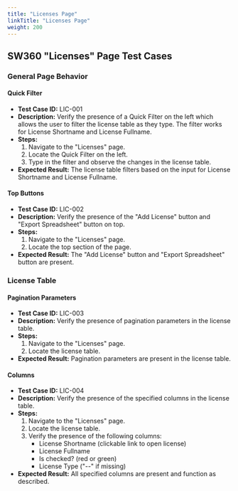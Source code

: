 ```yaml
---
title: "Licenses Page"
linkTitle: "Licenses Page"
weight: 200
---
```


## SW360 "Licenses" Page Test Cases

### General Page Behavior

#### Quick Filter
- **Test Case ID:** LIC-001
- **Description:** Verify the presence of a Quick Filter on the left which allows the user to filter the license table as they type. The filter works for License Shortname and License Fullname.
- **Steps:**
    1. Navigate to the "Licenses" page.
    2. Locate the Quick Filter on the left.
    3. Type in the filter and observe the changes in the license table.
- **Expected Result:** The license table filters based on the input for License Shortname and License Fullname.

#### Top Buttons
- **Test Case ID:** LIC-002
- **Description:** Verify the presence of the "Add License" button and "Export Spreadsheet" button on top.
- **Steps:**
    1. Navigate to the "Licenses" page.
    2. Locate the top section of the page.
- **Expected Result:** The "Add License" button and "Export Spreadsheet" button are present.

### License Table

#### Pagination Parameters
- **Test Case ID:** LIC-003
- **Description:** Verify the presence of pagination parameters in the license table.
- **Steps:**
    1. Navigate to the "Licenses" page.
    2. Locate the license table.
- **Expected Result:** Pagination parameters are present in the license table.

#### Columns
- **Test Case ID:** LIC-004
- **Description:** Verify the presence of the specified columns in the license table.
- **Steps:**
    1. Navigate to the "Licenses" page.
    2. Locate the license table.
    3. Verify the presence of the following columns:
        - License Shortname (clickable link to open license)
        - License Fullname
        - Is checked? (red or green)
        - License Type ("--" if missing)
- **Expected Result:** All specified columns are present and function as described.
